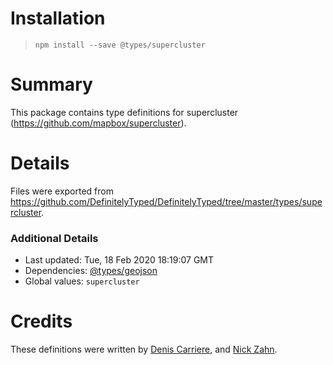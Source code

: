 # Installation
> `npm install --save @types/supercluster`

# Summary
This package contains type definitions for supercluster (https://github.com/mapbox/supercluster).

# Details
Files were exported from https://github.com/DefinitelyTyped/DefinitelyTyped/tree/master/types/supercluster.

### Additional Details
 * Last updated: Tue, 18 Feb 2020 18:19:07 GMT
 * Dependencies: [@types/geojson](https://npmjs.com/package/@types/geojson)
 * Global values: `supercluster`

# Credits
These definitions were written by [Denis Carriere](https://github.com/DenisCarriere), and [Nick Zahn](https://github.com/Manc).
